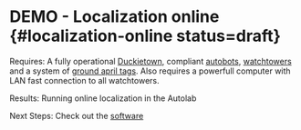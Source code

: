 # DEMO - Localization online {#localization-online status=draft}

<div class='requirements' markdown="1">

Requires: A fully operational [Duckietown](+opmanual_duckietown#duckietowns), compliant [autobots](#autolab-autobot-specs), [watchtowers](#watchtower-hardware) and a system of [ground april tags](#localization-apriltags-specs). Also requires a powerfull computer with LAN fast connection to all watchtowers.

Results: Running online localization in the Autolab

Next Steps: Check out the [software](#localization-software)
</div>
